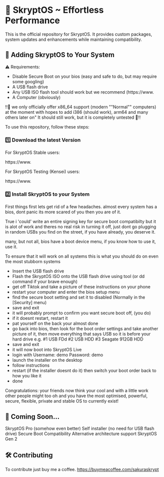 # 🌸 SkryptOS ~ Effortless Performance

This is the official repository for SkryptOS. It provides custom packages, system updates and enhancements while maintaining compatibility.

## 📌 Adding SkryptOS to Your System

⚠️ Requirements:
- Disable Secure Boot on your bios (easy and safe to do, but may require some googling)
- A USB flash drive 
- Any USB ISO flash tool should work but we recommend (https://www.
- A Computer (obviously)

‼️🚨 we only officially offer x86_64 support (modern ""Normal"" computers) at the moment
with hopes to add i386 (should work), arm64 and many others later on" It should still work, but it is completely untested 🚨‼️

To use this repository, follow these steps:


### 1️⃣ Download the latest Version

For SkryptOS Stable users:

https://www.

For SkryptOS Testing (Kensei) users:

https://www.

### 2️⃣ Install SkryptOS to your System

First things first lets get rid of a few headaches.
almost every system has a bios, dont panic its more scared of you then you are of it.

True i 'could' write an entire signing key for secure boot compatibilty but it is alot of work and theres no real risk in turning it off,
just dont go plugging in random USBs you find on the street, if you have already, you deserve it.

many, but not all, bios have a boot device menu, if you know how to use it, use it.

To ensure that it will work on all systems this is what you should do on even the most stubborn
systems

- Insert the USB flash drive
- Flash the SkryptOS ISO onto the USB flash drive using tool (or dd command if your brave enough) 
- get off Tiktok and take a picture of these instructions on your phone
- restart your computer and enter the bios setup menu
- find the secure boot setting and set it to disabled (Normally in the [Security] menu)
- save and exit
- it will probably prompt to confirm you want secure boot off, (you do)
- if it doesnt restart, restart it
- pat yourself on the back your almost done
- go back into bios, then look for the boot order settings and take another picture of it, then move everything that says USB so it is before 
your hard drive e.g.
    #1 USB FDd
    #2 USB HDD
    #3 Seagate 912GB HDD
- save and exit
- it will now boot into SkryptOS Live
- login with Username: demo Password: demo
- launch the installer on the desktop
- follow instructions
- restart (if the installer doesnt do it) then switch your boot order back to how you like it
- done

Congratulations:
your friends now think your cool and with a little work other people might too
oh and you have the most optimised, powerful, secure, flexible, private and stable OS to currently exist!


## 📜 Coming Soon...

SkryptOS Pro (somehow even better)
Self installer (no need for USB flash drive)
Secure Boot Compatibility
Alternative architecture support 
SkryptOS Gen 2

## 🛠️ Contributing

To contribute just buy me a coffee. https://buymeacoffee.com/sakuraskrypt
